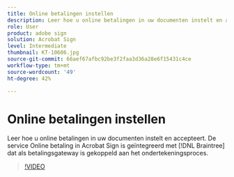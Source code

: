 ```yaml
---
title: Online betalingen instellen
description: Leer hoe u online betalingen in uw documenten instelt en accepteert
role: User
product: adobe sign
solution: Acrobat Sign
level: Intermediate
thumbnail: KT-10606.jpg
source-git-commit: 66aef67afbc92be3f2faa3d36a28e6f15431c4ce
workflow-type: tm+mt
source-wordcount: '49'
ht-degree: 42%

---
```


# Online betalingen instellen

Leer hoe u online betalingen in uw documenten instelt en accepteert. De service Online betaling in Acrobat Sign is geïntegreerd met [!DNL Braintree] dat als betalingsgateway is gekoppeld aan het ondertekeningsproces.

>[!VIDEO](https://video.tv.adobe.com/v/345753?hidetitle=true)


